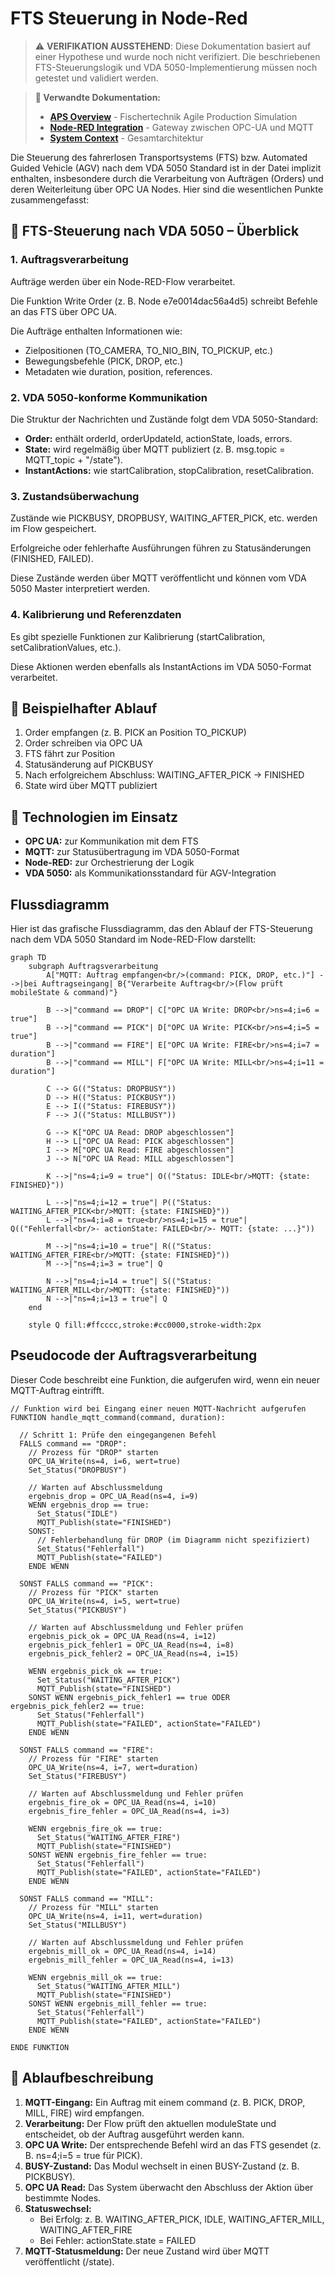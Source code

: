 # FTS Steuerung in Node-Red

> ⚠️ **VERIFIKATION AUSSTEHEND**: Diese Dokumentation basiert auf einer Hypothese und wurde noch nicht verifiziert. Die beschriebenen FTS-Steuerungslogik und VDA 5050-Implementierung müssen noch getestet und validiert werden.

> **🔗 Verwandte Dokumentation:**
> - **[APS Overview](../aps/README.md)** - Fischertechnik Agile Production Simulation
> - **[Node-RED Integration](../node-red/README.md)** - Gateway zwischen OPC-UA und MQTT
> - **[System Context](../../02-architecture/system-context.md)** - Gesamtarchitektur

Die Steuerung des fahrerlosen Transportsystems (FTS) bzw. Automated Guided Vehicle (AGV) nach dem VDA 5050 Standard ist in der Datei implizit enthalten, insbesondere durch die Verarbeitung von Aufträgen (Orders) und deren Weiterleitung über OPC UA Nodes. Hier sind die wesentlichen Punkte zusammengefasst:

## 🚗 FTS-Steuerung nach VDA 5050 – Überblick

### 1. Auftragsverarbeitung

Aufträge werden über ein Node-RED-Flow verarbeitet.

Die Funktion Write Order (z. B. Node e7e0014dac56a4d5) schreibt Befehle an das FTS über OPC UA.

Die Aufträge enthalten Informationen wie:
- Zielpositionen (TO_CAMERA, TO_NIO_BIN, TO_PICKUP, etc.)
- Bewegungsbefehle (PICK, DROP, etc.)
- Metadaten wie duration, position, references.

### 2. VDA 5050-konforme Kommunikation

Die Struktur der Nachrichten und Zustände folgt dem VDA 5050-Standard:
- **Order:** enthält orderId, orderUpdateId, actionState, loads, errors.
- **State:** wird regelmäßig über MQTT publiziert (z. B. msg.topic = MQTT_topic + "/state").
- **InstantActions:** wie startCalibration, stopCalibration, resetCalibration.

### 3. Zustandsüberwachung

Zustände wie PICKBUSY, DROPBUSY, WAITING_AFTER_PICK, etc. werden im Flow gespeichert.

Erfolgreiche oder fehlerhafte Ausführungen führen zu Statusänderungen (FINISHED, FAILED).

Diese Zustände werden über MQTT veröffentlicht und können vom VDA 5050 Master interpretiert werden.

### 4. Kalibrierung und Referenzdaten

Es gibt spezielle Funktionen zur Kalibrierung (startCalibration, setCalibrationValues, etc.).

Diese Aktionen werden ebenfalls als InstantActions im VDA 5050-Format verarbeitet.

## 🔄 Beispielhafter Ablauf

1. Order empfangen (z. B. PICK an Position TO_PICKUP)
2. Order schreiben via OPC UA
3. FTS fährt zur Position
4. Statusänderung auf PICKBUSY
5. Nach erfolgreichem Abschluss: WAITING_AFTER_PICK → FINISHED
6. State wird über MQTT publiziert

## 📡 Technologien im Einsatz

- **OPC UA:** zur Kommunikation mit dem FTS
- **MQTT:** zur Statusübertragung im VDA 5050-Format
- **Node-RED:** zur Orchestrierung der Logik
- **VDA 5050:** als Kommunikationsstandard für AGV-Integration

## Flussdiagramm

Hier ist das grafische Flussdiagramm, das den Ablauf der FTS-Steuerung nach dem VDA 5050 Standard im Node-RED-Flow darstellt:

```mermaid
graph TD
    subgraph Auftragsverarbeitung
        A["MQTT: Auftrag empfangen<br/>(command: PICK, DROP, etc.)"] -->|bei Auftragseingang| B{"Verarbeite Auftrag<br/>(Flow prüft mobileState & command)"}
    
        B -->|"command == DROP"| C["OPC UA Write: DROP<br/>ns=4;i=6 = true"]
        B -->|"command == PICK"| D["OPC UA Write: PICK<br/>ns=4;i=5 = true"]
        B -->|"command == FIRE"| E["OPC UA Write: FIRE<br/>ns=4;i=7 = duration"]
        B -->|"command == MILL"| F["OPC UA Write: MILL<br/>ns=4;i=11 = duration"]
    
        C --> G(("Status: DROPBUSY"))
        D --> H(("Status: PICKBUSY"))
        E --> I(("Status: FIREBUSY"))
        F --> J(("Status: MILLBUSY"))
    
        G --> K["OPC UA Read: DROP abgeschlossen"]
        H --> L["OPC UA Read: PICK abgeschlossen"]
        I --> M["OPC UA Read: FIRE abgeschlossen"]
        J --> N["OPC UA Read: MILL abgeschlossen"]
    
        K -->|"ns=4;i=9 = true"| O(("Status: IDLE<br/>MQTT: {state: FINISHED}"))
        
        L -->|"ns=4;i=12 = true"| P(("Status: WAITING_AFTER_PICK<br/>MQTT: {state: FINISHED}"))
        L -->|"ns=4;i=8 = true<br/>ns=4;i=15 = true"| Q(("Fehlerfall<br/>- actionState: FAILED<br/>- MQTT: {state: ...}"))
        
        M -->|"ns=4;i=10 = true"| R(("Status: WAITING_AFTER_FIRE<br/>MQTT: {state: FINISHED}"))
        M -->|"ns=4;i=3 = true"| Q
        
        N -->|"ns=4;i=14 = true"| S(("Status: WAITING_AFTER_MILL<br/>MQTT: {state: FINISHED}"))
        N -->|"ns=4;i=13 = true"| Q
    end

    style Q fill:#ffcccc,stroke:#cc0000,stroke-width:2px
```

## Pseudocode der Auftragsverarbeitung

Dieser Code beschreibt eine Funktion, die aufgerufen wird, wenn ein neuer MQTT-Auftrag eintrifft.

```pseudocode
// Funktion wird bei Eingang einer neuen MQTT-Nachricht aufgerufen
FUNKTION handle_mqtt_command(command, duration):

  // Schritt 1: Prüfe den eingegangenen Befehl
  FALLS command == "DROP":
    // Prozess für "DROP" starten
    OPC_UA_Write(ns=4, i=6, wert=true)
    Set_Status("DROPBUSY")

    // Warten auf Abschlussmeldung
    ergebnis_drop = OPC_UA_Read(ns=4, i=9)
    WENN ergebnis_drop == true:
      Set_Status("IDLE")
      MQTT_Publish(state="FINISHED")
    SONST:
      // Fehlerbehandlung für DROP (im Diagramm nicht spezifiziert)
      Set_Status("Fehlerfall")
      MQTT_Publish(state="FAILED")
    ENDE WENN

  SONST FALLS command == "PICK":
    // Prozess für "PICK" starten
    OPC_UA_Write(ns=4, i=5, wert=true)
    Set_Status("PICKBUSY")

    // Warten auf Abschlussmeldung und Fehler prüfen
    ergebnis_pick_ok = OPC_UA_Read(ns=4, i=12)
    ergebnis_pick_fehler1 = OPC_UA_Read(ns=4, i=8)
    ergebnis_pick_fehler2 = OPC_UA_Read(ns=4, i=15)

    WENN ergebnis_pick_ok == true:
      Set_Status("WAITING_AFTER_PICK")
      MQTT_Publish(state="FINISHED")
    SONST WENN ergebnis_pick_fehler1 == true ODER ergebnis_pick_fehler2 == true:
      Set_Status("Fehlerfall")
      MQTT_Publish(state="FAILED", actionState="FAILED")
    ENDE WENN

  SONST FALLS command == "FIRE":
    // Prozess für "FIRE" starten
    OPC_UA_Write(ns=4, i=7, wert=duration)
    Set_Status("FIREBUSY")

    // Warten auf Abschlussmeldung und Fehler prüfen
    ergebnis_fire_ok = OPC_UA_Read(ns=4, i=10)
    ergebnis_fire_fehler = OPC_UA_Read(ns=4, i=3)

    WENN ergebnis_fire_ok == true:
      Set_Status("WAITING_AFTER_FIRE")
      MQTT_Publish(state="FINISHED")
    SONST WENN ergebnis_fire_fehler == true:
      Set_Status("Fehlerfall")
      MQTT_Publish(state="FAILED", actionState="FAILED")
    ENDE WENN

  SONST FALLS command == "MILL":
    // Prozess für "MILL" starten
    OPC_UA_Write(ns=4, i=11, wert=duration)
    Set_Status("MILLBUSY")

    // Warten auf Abschlussmeldung und Fehler prüfen
    ergebnis_mill_ok = OPC_UA_Read(ns=4, i=14)
    ergebnis_mill_fehler = OPC_UA_Read(ns=4, i=13)

    WENN ergebnis_mill_ok == true:
      Set_Status("WAITING_AFTER_MILL")
      MQTT_Publish(state="FINISHED")
    SONST WENN ergebnis_mill_fehler == true:
      Set_Status("Fehlerfall")
      MQTT_Publish(state="FAILED", actionState="FAILED")
    ENDE WENN

ENDE FUNKTION
```

## 🧭 Ablaufbeschreibung

1. **MQTT-Eingang:** Ein Auftrag mit einem command (z. B. PICK, DROP, MILL, FIRE) wird empfangen.
2. **Verarbeitung:** Der Flow prüft den aktuellen moduleState und entscheidet, ob der Auftrag ausgeführt werden kann.
3. **OPC UA Write:** Der entsprechende Befehl wird an das FTS gesendet (z. B. ns=4;i=5 = true für PICK).
4. **BUSY-Zustand:** Das Modul wechselt in einen BUSY-Zustand (z. B. PICKBUSY).
5. **OPC UA Read:** Das System überwacht den Abschluss der Aktion über bestimmte Nodes.
6. **Statuswechsel:**
   - Bei Erfolg: z. B. WAITING_AFTER_PICK, IDLE, WAITING_AFTER_MILL, WAITING_AFTER_FIRE
   - Bei Fehler: actionState.state = FAILED
7. **MQTT-Statusmeldung:** Der neue Zustand wird über MQTT veröffentlicht (/state).